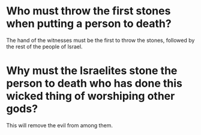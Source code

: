 # Who must throw the first stones when putting a person to death?

The hand of the witnesses must be the first to throw the stones, followed by the rest of the people of Israel.

# Why must the Israelites stone the person to death who has done this wicked thing of worshiping other gods?

This will remove the evil from among them.
